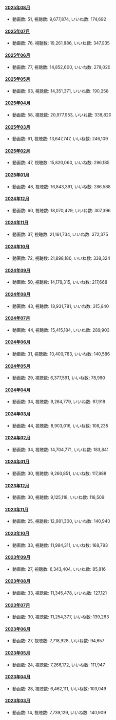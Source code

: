 #### [2025年08月](videos/202508 "wikilink")

-   動画数: 51, 視聴数: 9,677,874, いいね数: 174,692

#### [2025年07月](videos/202507 "wikilink")

-   動画数: 76, 視聴数: 19,261,886, いいね数: 347,035

#### [2025年06月](videos/202506 "wikilink")

-   動画数: 77, 視聴数: 14,852,600, いいね数: 278,020

#### [2025年05月](videos/202505 "wikilink")

-   動画数: 63, 視聴数: 14,351,371, いいね数: 190,258

#### [2025年04月](videos/202504 "wikilink")

-   動画数: 58, 視聴数: 20,977,953, いいね数: 338,820

#### [2025年03月](videos/202503 "wikilink")

-   動画数: 61, 視聴数: 13,647,747, いいね数: 246,109

#### [2025年02月](videos/202502 "wikilink")

-   動画数: 47, 視聴数: 15,820,060, いいね数: 296,185

#### [2025年01月](videos/202501 "wikilink")

-   動画数: 48, 視聴数: 16,843,391, いいね数: 286,588

#### [2024年12月](videos/202412 "wikilink")

-   動画数: 60, 視聴数: 18,070,429, いいね数: 307,396

#### [2024年11月](videos/202411 "wikilink")

-   動画数: 37, 視聴数: 21,161,734, いいね数: 372,375

#### [2024年10月](videos/202410 "wikilink")

-   動画数: 72, 視聴数: 21,898,180, いいね数: 338,324

#### [2024年09月](videos/202409 "wikilink")

-   動画数: 50, 視聴数: 14,178,315, いいね数: 217,668

#### [2024年08月](videos/202408 "wikilink")

-   動画数: 43, 視聴数: 18,931,781, いいね数: 315,640

#### [2024年07月](videos/202407 "wikilink")

-   動画数: 44, 視聴数: 15,415,184, いいね数: 289,903

#### [2024年06月](videos/202406 "wikilink")

-   動画数: 31, 視聴数: 10,400,783, いいね数: 140,586

#### [2024年05月](videos/202405 "wikilink")

-   動画数: 29, 視聴数: 6,377,591, いいね数: 78,960

#### [2024年04月](videos/202404 "wikilink")

-   動画数: 34, 視聴数: 9,264,779, いいね数: 97,918

#### [2024年03月](videos/202403 "wikilink")

-   動画数: 44, 視聴数: 8,903,016, いいね数: 108,235

#### [2024年02月](videos/202402 "wikilink")

-   動画数: 34, 視聴数: 14,704,771, いいね数: 183,841

#### [2024年01月](videos/202401 "wikilink")

-   動画数: 30, 視聴数: 9,260,851, いいね数: 117,888

#### [2023年12月](videos/202312 "wikilink")

-   動画数: 30, 視聴数: 9,125,118, いいね数: 118,509

#### [2023年11月](videos/202311 "wikilink")

-   動画数: 25, 視聴数: 12,981,300, いいね数: 140,940

#### [2023年10月](videos/202310 "wikilink")

-   動画数: 33, 視聴数: 11,994,311, いいね数: 168,793

#### [2023年09月](videos/202309 "wikilink")

-   動画数: 27, 視聴数: 6,343,404, いいね数: 85,816

#### [2023年08月](videos/202308 "wikilink")

-   動画数: 33, 視聴数: 11,345,478, いいね数: 127,121

#### [2023年07月](videos/202307 "wikilink")

-   動画数: 30, 視聴数: 11,254,377, いいね数: 139,263

#### [2023年06月](videos/202306 "wikilink")

-   動画数: 27, 視聴数: 7,718,928, いいね数: 94,657

#### [2023年05月](videos/202305 "wikilink")

-   動画数: 24, 視聴数: 7,266,172, いいね数: 111,947

#### [2023年04月](videos/202304 "wikilink")

-   動画数: 28, 視聴数: 6,462,111, いいね数: 103,049

#### [2023年03月](videos/202303 "wikilink")

-   動画数: 14, 視聴数: 7,739,129, いいね数: 140,909

